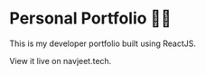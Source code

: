 # Personal Portfolio 👨‍💻
This is my developer portfolio built using ReactJS.

View it live on navjeet.tech.


